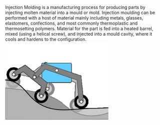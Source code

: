 Injection Molding is a manufacturing process for producing parts by injecting molten material into a mould or mold. Injection moulding can be performed with a host of material mainly including metals, glasses, elastomers, confections, and most commonly thermoplastic and thermosetting polymers. Material for the part is fed into a heated barrel, mixed (using a helical screw), and injected into a mould cavity, where it cools and hardens to the configuration.![](../Images/330px-Rocker_bogie.gif)